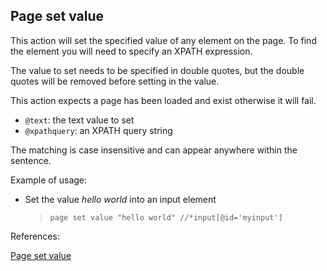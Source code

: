 ## Page set value

This action will set the specified value of any element on the page. To find the element you will need to specify an XPATH expression.

The value to set needs to be specified in double quotes, but the double quotes will be removed before setting in the value.

This action expects a page has been loaded and exist otherwise it will fail.

- `@text`: the text value to set
- `@xpathquery`: an XPATH query string

The matching is case insensitive and can appear anywhere within the sentence.

Example of usage:

- Set the value *hello world* into an input element

    > `page set value "hello world" //*input[@id='myinput']`


References:

[Page set value](https://github.com/DasAng/phobo-release/blob/master/docs/browser_actions.md#page-set-value)